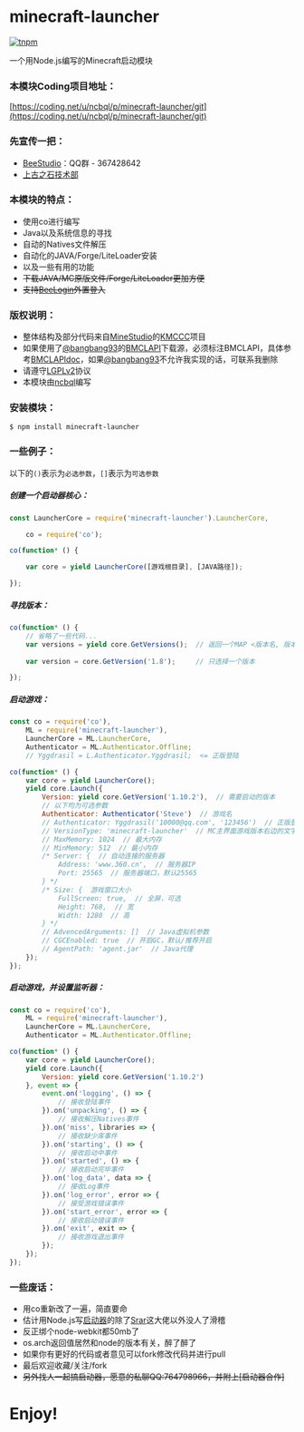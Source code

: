 # minecraft-launcher

[![tnpm](http://npm.taobao.org/badge/v/minecraft-launcher.svg?style=flat-square)](http://npm.taobao.org/package/minecraft-launcher)

一个用Node.js编写的Minecraft启动模块

### 本模块Coding项目地址：

[https://coding.net/u/ncbql/p/minecraft-launcher/git](https://coding.net/u/ncbql/p/minecraft-launcher/git)

### 先宣传一把：

- [BeeStudio](http://jq.qq.com/?_wv=1027&k=27xer22)：QQ群 - 367428642
- [上古之石技术部](http://www.mcbbs.net/group-324-1.html)

### 本模块的特点：

- 使用co进行编写
- Java以及系统信息的寻找
- 自动的Natives文件解压
- 自动化的JAVA/Forge/LiteLoader安装
- 以及一些有用的功能
- ~~下载JAVA/MC原版文件/Forge/LiteLoader更加方便~~
- ~~支持[BeeLogin](http://www.mcbbs.net/thread-457773-1-1.html)外置登入~~

### 版权说明：

- 整体结构及部分代码来自[MineStudio](https://github.com/MineStudio)的[KMCCC](https://github.com/MineStudio/KMCCC)项目
- 如果使用了[@bangbang93](http://weibo.com/bangbang93)的[BMCLAPI](http://bmclapi2.bangbang93.com/)下载源，必须标注BMCLAPI，具体参考[BMCLAPIdoc](http://bmclapi2.bangbang93.com/doc/)，如果[@bangbang93](http://weibo.com/bangbang93)不允许我实现的话，可联系我删除
- 请遵守[LGPLv2](http://opensource.org/licenses/LGPL-2.0)协议
- 本模块由[ncbql](http://www.mcbbs.net/home.php?mod=space&uid=897711)编写

### 安装模块：

    $ npm install minecraft-launcher

### 一些例子：

以下的`()`表示为`必选参数`，`[]`表示为`可选参数`

##### 创建一个启动器核心：

```javascript
const LauncherCore = require('minecraft-launcher').LauncherCore,

    co = require('co');

co(function* () {

    var core = yield LauncherCore([游戏根目录], [JAVA路径]);

});
```

##### 寻找版本：

```javascript
co(function* () {
    // 省略了一些代码...
    var versions = yield core.GetVersions();  // 返回一个MAP <版本名, 版本数据>
    
    var version = core.GetVersion('1.8');     // 只选择一个版本

});
```

##### 启动游戏：

```javascript
const co = require('co'),
    ML = require('minecraft-launcher'),
    LauncherCore = ML.LauncherCore,
    Authenticator = ML.Authenticator.Offline;
    // Yggdrasil = L.Authenticator.Yggdrasil;  <= 正版登陆

co(function* () {
    var core = yield LauncherCore();
    yield core.Launch({
        Version: yield core.GetVersion('1.10.2'),  // 需要启动的版本
        // 以下均为可选参数
        Authenticator: Authenticator('Steve')  // 游戏名
        // Authenticator: Yggdrasil('10000@qq.com', '123456')  // 正版登陆
        // VersionType: 'minecraft-launcher'  // MC主界面游戏版本右边的文字
        // MaxMemory: 1024  // 最大内存
        // MinMemory: 512  // 最小内存
        /* Server: {  // 自动连接的服务器
            Address: 'www.360.cn',  // 服务器IP
            Port: 25565  // 服务器端口，默认25565
        } */
        /* Size: {  游戏窗口大小
            FullScreen: true,  // 全屏，可选
            Height: 768,  // 宽
            Width: 1280  // 高
        } */
        // AdvencedArguments: []  // Java虚拟机参数
        // CGCEnabled: true  // 开启GC，默认/推荐开启
        // AgentPath: 'agent.jar'  // Java代理
    });
});
```

##### 启动游戏，并设置监听器：

```javascript
const co = require('co'),
    ML = require('minecraft-launcher'),
    LauncherCore = ML.LauncherCore,
    Authenticator = ML.Authenticator.Offline;

co(function* () {
    var core = yield LauncherCore();
    yield core.Launch({
        Version: yield core.GetVersion('1.10.2')
    }, event => {
        event.on('logging', () => {
            // 接收登陆事件
        }).on('unpacking', () => {
            // 接收解压Natives事件
        }).on('miss', libraries => {
            // 接收缺少库事件
        }).on('starting', () => {
            // 接收启动中事件
        }).on('started', () => {
            // 接收启动完毕事件
        }).on('log_data', data => {
            // 接收Log事件
        }).on('log_error', error => {
            // 接受游戏错误事件
        }).on('start_error', error => {
            // 接收启动错误事件
        }).on('exit', exit => {
            // 接收游戏退出事件
        });
    });
});
```

### 一些废话：

- 用co重新改了一遍，简直要命
- 估计用Node.js写[启动器](http://www.mcbbs.net/forum.php?mod=viewthread&tid=601390)的除了[Srar](http://www.mcbbs.net/home.php?mod=space&uid=1129071)这大佬以外没人了滑稽
- 反正绑个node-webkit都50mb了
- os.arch返回值居然和node的版本有关，醉了醉了
- 如果你有更好的代码或者意见可以fork修改代码并进行pull
- 最后欢迎收藏/关注/fork
- ~~另外找人一起搞启动器，愿意的私聊QQ:764798966，并附上[启动器合作]~~

# Enjoy!
